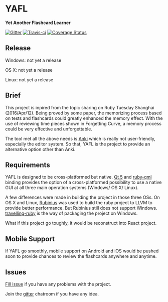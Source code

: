 # YAFL
**Yet Another Flashcard Learner**

[![Gitter](https://badges.gitter.im/dsh0416/YAFL.svg)](https://gitter.im/dsh0416/YAFL?utm_source=badge&utm_medium=badge&utm_campaign=pr-badge) [![Travis-ci](https://travis-ci.org/dsh0416/YAFL.svg)](https://travis-ci.org/dsh0416/YAFL) [![Coverage Status](https://coveralls.io/repos/github/dsh0416/YAFL/badge.svg?branch=master)](https://coveralls.io/github/dsh0416/YAFL?branch=master)

## Release

Windows: not yet a release

OS X: not yet a release

Linux: not yet a release

## Brief

This project is inpired from the topic sharing on Ruby Tuesday Shanghai (2016/Apr/12). Being proved by some paper, the memorizing process based on tests and flashcards could greatly enhanced the memory effect. With the use of reviewing time pieces shown in Forgetting Curve, a memory process could be very effective and unforgettable.

The tool met all the above needs is [Anki](https://github.com/dae/anki) which is really not user-friendly, especially the editor system.  So that, YAFL is the project to provide an alternative option other than Anki.

## Requirements

YAFL is designed to be cross-platformed but native. [Qt 5](https://github.com/qtproject/qt) and [ruby-qml](https://github.com/seanchas116/ruby-qml) binding provides the option of a cross-platformed possibility to use a native GUI at all three main operation systems (Windows/ OS X/ Linux).

A few differences were made in building the project in those three OSs. On OS X and Linux, [Rubinius](https://github.com/rubinius/rubinius) was used to build the ruby project to LLVM to provide better performance. But Rubinius still does not support Windows. [travelling-ruby](https://github.com/phusion/traveling-ruby) is the way of packaging the project on Windows.

What if this project go toughly, it would be reconstruct into React project.

## Mobile Support

If YAFL go smoothly, mobile support on Android and iOS would be pushed soon to provide chances to review the flashcards anywhere and anytime.

## Issues

[Fill issue](https://github.com/dsh0416/YAFL/issues) if you have any problems with the project.

Join the [gitter](https://gitter.im/dsh0416/YAFL?utm_source=share-link&utm_medium=link&utm_campaign=share-link) chatroom if you have any idea. 